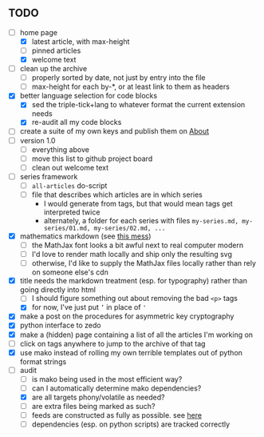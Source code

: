 ## TODO

- [ ] home page
    - [x] latest article, with max-height
    - [ ] pinned articles
    - [x] welcome text
- [ ] clean up the archive
    - [ ] properly sorted by date, not just by entry into the file
    - [ ] max-height for each by-\*, or at least link to them as headers
- [x] better language selection for code blocks
    - [x] sed the triple-tick+lang to whatever format the current extension needs
    - [x] re-audit all my code blocks
- [ ] create a suite of my own keys and publish them on [About](/about.html)
- [ ] version 1.0
    - [ ] everything above
    - [ ] move this list to github project board
    - [ ] clean out welcome text
- [ ] series framework
    - [ ] `all-articles` do-script
    - [ ] file that describes which articles are in which series
        - I would generate from tags, but that would mean tags get interpreted twice
        - alternately, a folder for each series with files `my-series.md, my-series/01.md, my-series/02.md, ...`
- [x] mathematics markdown (see [this mess](/articles/clock-design.html))
    - [ ] the MathJax font looks a bit awful next to real computer modern
    - [ ] I'd love to render math locally and ship only the resulting svg
    - [ ] otherwise, I'd like to supply the MathJax files locally rather than rely on someone else's cdn
- [x] title needs the markdown treatment (esp. for typography) rather than going directly into html
    - [ ] I should figure something out about removing the bad `<p>` tags
    - [x] for now, I've just put `’` in place of `'`
- [x] make a post on the procedures for asymmetric key cryptography
- [x] python interface to zedo
- [x] make a (hidden) page containing a list of all the articles I'm working on
- [ ] click on tags anywhere to jump to the archive of that tag
- [x] use mako instead of rolling my own terrible templates out of python format strings
- [ ] audit
    - [ ] is mako being used in the most efficient way?
    - [ ] can I automatically determine mako dependencies?
    - [x] are all targets phony/volatile as needed?
    - [ ] are extra files being marked as such?
    - [ ] feeds are constructed as fully as possible. see [here](https://validator.w3.org/feed/docs/atom.html)
    - [ ] dependencies (esp. on python scripts) are tracked correctly
